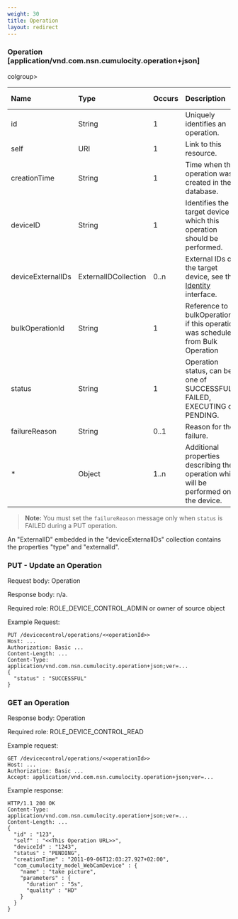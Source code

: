 ```yaml
---
weight: 30
title: Operation
layout: redirect
---
```


### Operation [application/vnd.com.nsn.cumulocity.operation+json]

<table>
colgroup>
<col style="width: 20%;">
<col style="width: 20%;">
<col style="width: 5%;">
<col style="width: 35%;">
<col style="width: 20%;">
</colgroup>
<thead>
<tr>
<th align="left">Name</th>
<th align="left">Type</th>
<th align="left">Occurs</th>
<th align="left">Description</th>
<th>PUT/POST Mandatory</th>
</tr>
</thead>
<tbody>
<tr>
<td align="left">id</td>
<td align="left">String</td>
<td align="left">1</td>
<td align="left">Uniquely identifies an operation.</td>
<td>No</td>
</tr>
<tr>
<td align="left">self</td>
<td align="left">URI</td>
<td align="left">1</td>
<td align="left">Link to this resource.</td>
<td>No</td>
</tr>
<tr>
<td align="left">creationTime</td>
<td align="left">String</td>
<td align="left">1</td>
<td align="left">Time when the operation was created in the database.</td>
<td>No</td>
</tr>
<tr>
<td align="left">deviceID</td>
<td align="left">String</td>
<td align="left">1</td>
<td align="left">Identifies the target device on which this operation should be performed.</td>
<td>POST: Mandatory<br>PUT: No</td>
</tr>
<tr>
<td align="left">deviceExternalIDs</td>
<td align="left">ExternalIDCollection</td>
<td align="left">0..n</td>
<td align="left">External IDs of the target device, see the <a href="../../reference/identity">Identity</a> interface.</td>
<td>No</td>
</tr>
<tr>
<td align="left">bulkOperationId</td>
<td align="left">String</td>
<td align="left">1</td>
<td align="left">Reference to bulkOperationId, if this operation was scheduled from Bulk Operation</td>
<td>No</td>
</tr>
<tr>
<td align="left">status</td>
<td align="left">String</td>
<td align="left">1</td>
<td align="left">Operation status, can be one of SUCCESSFUL, FAILED, EXECUTING or PENDING.</td>
<td>POST: No<br>PUT: Mandatory</td>
</tr>
<tr>
<td align="left">failureReason</td>
<td align="left">String</td>
<td align="left">0..1</td>
<td align="left">Reason for the failure.</td>
<td>No</td>
</tr>
<tr>
<td align="left">&#42;</td>
<td align="left">Object</td>
<td align="left">1..n</td>
<td align="left">Additional properties describing the operation which will be performed on the device.</td>
<td>POST: Optional PUT: Optional</td>
</tr>
</tbody>
</table>

> **Note:** You must set the `failureReason` message only when `status` is FAILED during a PUT operation.

An "ExternalID" embedded in the "deviceExternalIDs" collection contains the properties "type" and "externalId".

### PUT - Update an Operation

Request body: Operation

Response body: n/a.

Required role: ROLE\_DEVICE\_CONTROL\_ADMIN or owner of source object

Example Request:

    PUT /devicecontrol/operations/<<operationId>>
    Host: ...
    Authorization: Basic ...
    Content-Length: ...
    Content-Type: application/vnd.com.nsn.cumulocity.operation+json;ver=...
    {
      "status" : "SUCCESSFUL"
    }

### GET an Operation

Response body: Operation

Required role: ROLE\_DEVICE\_CONTROL\_READ

Example request:

    GET /devicecontrol/operations/<<operationId>>
    Host: ...
    Authorization: Basic ...
    Accept: application/vnd.com.nsn.cumulocity.operation+json;ver=...

Example response:

    HTTP/1.1 200 OK
    Content-Type: application/vnd.com.nsn.cumulocity.operation+json;ver=...
    Content-Length: ...
    {
      "id" : "123",
      "self" : "<<This Operation URL>>",
      "deviceId" : "1243",
      "status" : "PENDING",
      "creationTime" : "2011-09-06T12:03:27.927+02:00",
      "com_cumulocity_model_WebCamDevice" : {
        "name" : "take picture",
        "parameters" : {
          "duration" : "5s",
          "quality" : "HD"
        }
      }
    }
